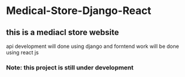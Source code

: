 # Medical-Store-Django-React

## this is a mediacl store website 
api development will done using django and forntend work will be done using react js

### Note: this project is still under development
